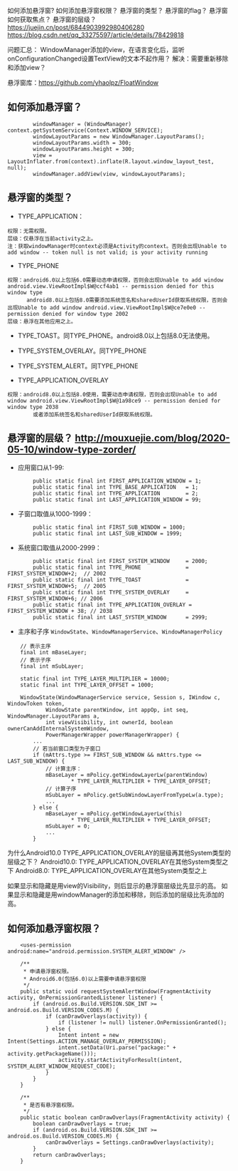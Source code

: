 


如何添加悬浮窗?
如何添加悬浮窗权限？
悬浮窗的类型？
悬浮窗的flag？
悬浮窗如何获取焦点？
悬浮窗的层级？
https://juejin.cn/post/6844903992980406280
https://blog.csdn.net/qq_33275597/article/details/78429818



问题汇总：
WindowManager添加的view，在语言变化后，监听onConfigurationChanged设置TextView的文本不起作用？
解决：需要重新移除和添加view？


悬浮窗库：https://github.com/yhaolpz/FloatWindow


## 如何添加悬浮窗？
```
        windowManager = (WindowManager) context.getSystemService(Context.WINDOW_SERVICE);
        windowLayoutParams = new WindowManager.LayoutParams();
        windowLayoutParams.width = 300;
        windowLayoutParams.height = 300;
        view = LayoutInflater.from(context).inflate(R.layout.window_layout_test, null);
        windowManager.addView(view, windowLayoutParams);
```

## 悬浮窗的类型？
- TYPE_APPLICATION：
```
权限：无需权限。
层级：仅悬浮在当前activity之上。
注：获取windowManager时context必须是Activity的context。否则会出现Unable to add window -- token null is not valid; is your activity running
```

- TYPE_PHONE
```
权限：android6.0以上包括6.0需要动态申请权限，否则会出现Unable to add window android.view.ViewRootImpl$W@ccf4ab1 -- permission denied for this window type
      android8.0以上包括8.0需要添加系统签名和sharedUserId获取系统权限，否则会出现Unable to add window android.view.ViewRootImpl$W@ce7e0e0 -- permission denied for window type 2002
层级：悬浮在其他应用之上。
```

- TYPE_TOAST。同TYPE_PHONE。android8.0以上包括8.0无法使用。
- TYPE_SYSTEM_OVERLAY。同TYPE_PHONE
- TYPE_SYSTEM_ALERT。同TYPE_PHONE

- TYPE_APPLICATION_OVERLAY
```
权限：android8.0以上包括8.0使用，需要动态申请权限，否则会出现Unable to add window android.view.ViewRootImpl$W@1a98ce9 -- permission denied for window type 2038
        或者添加系统签名和sharedUserId获取系统权限。
```





## 悬浮窗的层级？ http://mouxuejie.com/blog/2020-05-10/window-type-zorder/

- 应用窗口从1-99:
```
        public static final int FIRST_APPLICATION_WINDOW = 1; 
        public static final int TYPE_BASE_APPLICATION   = 1;
        public static final int TYPE_APPLICATION        = 2;
        public static final int LAST_APPLICATION_WINDOW = 99;
```


- 子窗口取值从1000-1999：
```
        public static final int FIRST_SUB_WINDOW = 1000;
        public static final int LAST_SUB_WINDOW = 1999;
```

- 系统窗口取值从2000-2999：
```
        public static final int FIRST_SYSTEM_WINDOW     = 2000;
        public static final int TYPE_PHONE              = FIRST_SYSTEM_WINDOW+2;  // 2002
        public static final int TYPE_TOAST              = FIRST_SYSTEM_WINDOW+5;  // 2005
        public static final int TYPE_SYSTEM_OVERLAY     = FIRST_SYSTEM_WINDOW+6; // 2006
        public static final int TYPE_APPLICATION_OVERLAY = FIRST_SYSTEM_WINDOW + 38; // 2038
        public static final int LAST_SYSTEM_WINDOW      = 2999;
```

- 主序和子序
`WindowState`、`WindowManagerService`、`WindowManagerPolicy`
```
    // 表示主序
    final int mBaseLayer;
    // 表示子序
    final int mSubLayer;

    static final int TYPE_LAYER_MULTIPLIER = 10000;
    static final int TYPE_LAYER_OFFSET = 1000;

    WindowState(WindowManagerService service, Session s, IWindow c, WindowToken token,
            WindowState parentWindow, int appOp, int seq, WindowManager.LayoutParams a,
            int viewVisibility, int ownerId, boolean ownerCanAddInternalSystemWindow,
            PowerManagerWrapper powerManagerWrapper) {
        ...
        // 若当前窗口类型为子窗口
        if (mAttrs.type >= FIRST_SUB_WINDOW && mAttrs.type <= LAST_SUB_WINDOW) {
            // 计算主序：
            mBaseLayer = mPolicy.getWindowLayerLw(parentWindow)
                    * TYPE_LAYER_MULTIPLIER + TYPE_LAYER_OFFSET;
            // 计算子序
            mSubLayer = mPolicy.getSubWindowLayerFromTypeLw(a.type);
            ...
        } else {
            mBaseLayer = mPolicy.getWindowLayerLw(this)
                    * TYPE_LAYER_MULTIPLIER + TYPE_LAYER_OFFSET;
            mSubLayer = 0;
            ...
        }
```



为什么Android10.0 TYPE_APPLICATION_OVERLAY的层级再其他System类型的层级之下？
Android10.0: TYPE_APPLICATION_OVERLAY在其他System类型之下
Android8.0: TYPE_APPLICATION_OVERLAY在其他System类型之上




如果显示和隐藏是用view的Visibility，则后显示的悬浮窗层级比先显示的高。
如果显示和隐藏是用windowManager的添加和移除，则后添加的层级比先添加的高。






## 如何添加悬浮窗权限？
```
    <uses-permission android:name="android.permission.SYSTEM_ALERT_WINDOW" />
```
```
    /**
     * 申请悬浮窗权限。
     * Android6.0(包括6.0)以上需要申请悬浮窗权限
     */
    public static void requestSystemAlertWindow(FragmentActivity activity, OnPermissionGrantedListener listener) {
        if (android.os.Build.VERSION.SDK_INT >= android.os.Build.VERSION_CODES.M) {
            if (canDrawOverlays(activity)) {
                if (listener != null) listener.OnPermissionGranted();
            } else {
                Intent intent = new Intent(Settings.ACTION_MANAGE_OVERLAY_PERMISSION);
                intent.setData(Uri.parse("package:" + activity.getPackageName()));
                activity.startActivityForResult(intent, SYSTEM_ALERT_WINDOW_REQUEST_CODE);
            }
        }
    }

    /**
     * 是否有悬浮窗权限。
     */
    public static boolean canDrawOverlays(FragmentActivity activity) {
        boolean canDrawOverlays = true;
        if (android.os.Build.VERSION.SDK_INT >= android.os.Build.VERSION_CODES.M) {
            canDrawOverlays = Settings.canDrawOverlays(activity);
        }
        return canDrawOverlays;
    }
```
